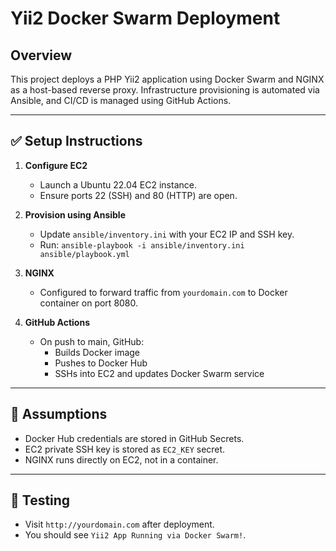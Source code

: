 # Yii2 Docker Swarm Deployment

## Overview

This project deploys a PHP Yii2 application using Docker Swarm and NGINX as a host-based reverse proxy. Infrastructure provisioning is automated via Ansible, and CI/CD is managed using GitHub Actions.

---

## ✅ Setup Instructions

1. **Configure EC2**
   - Launch a Ubuntu 22.04 EC2 instance.
   - Ensure ports 22 (SSH) and 80 (HTTP) are open.

2. **Provision using Ansible**
   - Update `ansible/inventory.ini` with your EC2 IP and SSH key.
   - Run: `ansible-playbook -i ansible/inventory.ini ansible/playbook.yml`

3. **NGINX**
   - Configured to forward traffic from `yourdomain.com` to Docker container on port 8080.

4. **GitHub Actions**
   - On push to main, GitHub:
     - Builds Docker image
     - Pushes to Docker Hub
     - SSHs into EC2 and updates Docker Swarm service

---

## 🔧 Assumptions

- Docker Hub credentials are stored in GitHub Secrets.
- EC2 private SSH key is stored as `EC2_KEY` secret.
- NGINX runs directly on EC2, not in a container.

---

## 🚀 Testing

- Visit `http://yourdomain.com` after deployment.
- You should see `Yii2 App Running via Docker Swarm!`.

